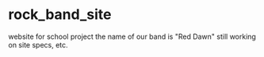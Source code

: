 rock_band_site
==============

website for school project
the name of our band is "Red Dawn"
still working on site specs, etc.
